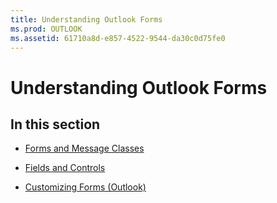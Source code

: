 ```yaml
---
title: Understanding Outlook Forms
ms.prod: OUTLOOK
ms.assetid: 61710a8d-e857-4522-9544-da30c0d75fe0
---
```



# Understanding Outlook Forms

## In this section


-  [Forms and Message Classes](forms-and-message-classes.md)
    
-  [Fields and Controls](fields-and-controls.md)
    
-  [Customizing Forms (Outlook)](customizing-forms-outlook.md)
    

